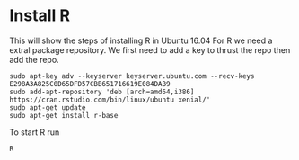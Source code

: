 # Install R

This will show the steps of installing R in Ubuntu 16.04
For R we need a extral package repository. We first need to add a key 
to thrust the repo then add the repo. 
```
sudo apt-key adv --keyserver keyserver.ubuntu.com --recv-keys E298A3A825C0D65DFD57CBB651716619E084DAB9
sudo add-apt-repository 'deb [arch=amd64,i386] https://cran.rstudio.com/bin/linux/ubuntu xenial/'
sudo apt-get update
sudo apt-get install r-base
```

To start R run
```
R
```

